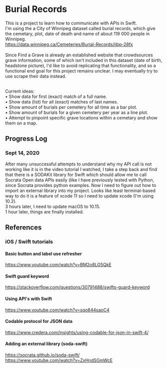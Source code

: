 # Burial Records

This is a project to learn how to communicate with APIs in Swift. <br>
I'm using the a City of Winnipeg dataset called burial records, which give the cemetary, plot, date of death and name of about 119 000 people in Winnipeg. <br>
https://data.winnipeg.ca/Cemeteries/Burial-Records/iibp-28fx <br>
<br>
Since Find a Grave is already an established website that crowdsources grave information, some of which isn't included in this dataset (date of birth, headstone picture), I'd like to avoid replicating that functionality, and so a functional end goal for this project remains unclear. I may eventually try to use scrape their data instead. <br>
<br>

Current ideas:<br>
• Show data for first (exact) match of a full name. <br>
• Show data (list) for all (exact) matches of last names.<br>
• Show amount of burials per cemetery for all time as a bar plot.<br>
• Show amount of burials for a given cemetery per year as a line plot.<br>
• Attempt to pinpoint specific grave locations within a cemetary and show them on a map. <br>

## Progress Log
### Sept 14, 2020
After many unsuccessful attempts to understand why my API call is not working like it is in the video tutorial I watched, I take a step back and find that there is a SODAKit library for Swift which should allow me to call Socrata Open data APIs easily (like I have previously tested with Python, since Socrata provides python examples. Now I need to figure out how to import an external library into my project. Looks like least terminal-based way to do it is a feature of xcode 11 so I need to update xcode (I'm using 10.2).
<br>
3 hours later, I need to update macOS to 10.15. <br>
1 hour later, things are finally installed.


## References
### iOS / Swift tutorials
#### Basic button and label use refresher
https://www.youtube.com/watch?v=BM2o8LG5QkE

#### Swift guard keyword
https://stackoverflow.com/questions/30791488/swifts-guard-keyword


#### Using API's with Swift
https://www.youtube.com/watch?v=sqo844saoC4

#### Codable protocol for JSON data
https://www.credera.com/insights/using-codable-for-json-in-swift-4/

#### Adding an external library (soda-swift)
https://socrata.github.io/soda-swift/ <br>
https://www.youtube.com/watch?v=ZxHndSGmWcE



